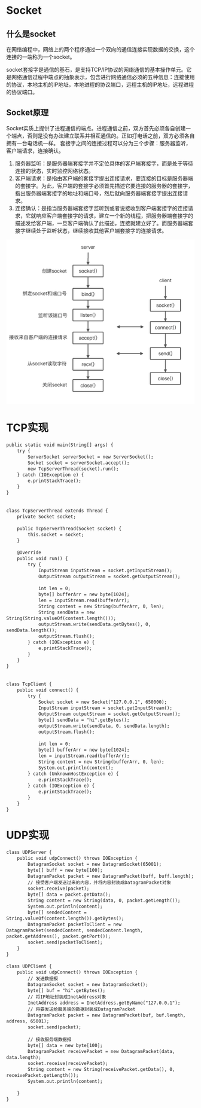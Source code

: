 # Socket
## 什么是socket
在网络编程中，网络上的两个程序通过一个双向的通信连接实现数据的交换，这个连接的一端称为一个socket。

socket套接字是通信的基石，是支持TCP/IP协议的网络通信的基本操作单元。它是网络通信过程中端点的抽象表示，包含进行网络通信必须的五种信息：连接使用的协议，本地主机的IP地址，本地进程的协议端口，远程主机的IP地址，远程进程的协议端口。

## Socket原理
Socket实质上提供了进程通信的端点。进程通信之前，双方首先必须各自创建一个端点，否则是没有办法建立联系并相互通信的。正如打电话之前，双方必须各自拥有一台电话机一样。
套接字之间的连接过程可以分为三个步骤：服务器监听，客户端请求，连接确认。

1. 服务器监听：是服务器端套接字并不定位具体的客户端套接字，而是处于等待连接的状态，实时监控网络状态。
2. 客户端请求：是指由客户端的套接字提出连接请求，要连接的目标是服务器端的套接字。为此，客户端的套接字必须首先描述它要连接的服务器的套接字，指出服务器端套接字的地址和端口号，然后就向服务器端套接字提出连接请求。
3. 连接确认：是指当服务器端套接字监听到或者说接收到客户端套接字的连接请求，它就响应客户端套接字的请求，建立一个新的线程，把服务器端套接字的描述发给客户端，一旦客户端确认了此描述，连接就建立好了。而服务器端套接字继续处于监听状态，继续接收其他客户端套接字的连接请求。

![img](../img/socket.png)

# TCP实现
```
public static void main(String[] args) {
    try {
        ServerSocket serverSocket = new ServerSocket();
        Socket socket = serverSocket.accept();
        new TcpServerThread(socket).run();
    } catch (IOException e) {
        e.printStackTrace();
    }
}


class TcpServerThread extends Thread {
    private Socket socket;

    public TcpServerThread(Socket socket) {
        this.socket = socket;
    }

    @Override
    public void run() {
        try {
            InputStream inputStream = socket.getInputStream();
            OutputStream outputStream = socket.getOutputStream();

            int len = 0;
            byte[] bufferArr = new byte[1024];
            len = inputStream.read(bufferArr);
            String content = new String(bufferArr, 0, len);
            String sendData = new String(String.valueOf(content.length()));
            outputStream.write(sendData.getBytes(), 0, sendData.length());
            outputStream.flush();
        } catch (IOException e) {
            e.printStackTrace();
        }
    }
}


class TcpClient {
    public void connect() {
        try {
            Socket socket = new Socket("127.0.0.1", 650000);
            InputStream inputStream = socket.getInputStream();
            OutputStream outputStream = socket.getOutputStream();
            byte[] sendData = "hi".getBytes();
            outputStream.write(sendData, 0, sendData.length);
            outputStream.flush();

            int len = 0;
            byte[] bufferArr = new byte[1024];
            len = inputStream.read(bufferArr);
            String content = new String(bufferArr, 0, len);
            System.out.println(content);
        } catch (UnknownHostException e) {
            e.printStackTrace();
        } catch (IOException e) {
            e.printStackTrace();
        }
    }
}
```

# UDP实现
```
class UDPServer {
    public void udpConnect() throws IOException {
        DatagramSocket socket = new DatagramSocket(65001);
        byte[] buff = new byte[100];
        DatagramPacket packet = new DatagramPacket(buff, buff.length);
        // 接受客户端发送过来的内容，并将内容封装成DatagramPacket对象
        socket.receive(packet);
        byte[] data = packet.getData();
        String content = new String(data, 0, packet.getLength());
        System.out.println(content);
        byte[] sendedContent = String.valueOf(content.length()).getBytes();
        DatagramPacket packetToClient = new DatagramPacket(sendedContent, sendedContent.length, packet.getAddress(), packet.getPort());
        socket.send(packetToClient);
    }
}

class UDPClient {
    public void udpConnect() throws IOException {
        // 发送数据报
        DatagramSocket socket = new DatagramSocket();
        byte[] buf = "hi".getBytes();
        // 将IP地址封装成InetAddress对象
        InetAddress address = InetAddress.getByName("127.0.0.1");
        // 将要发送给服务端的数据封装成DatagramPacket
        DatagramPacket packet = new DatagramPacket(buf, buf.length, address, 65001);
        socket.send(packet);

        // 接收服务端数据报
        byte[] data = new byte[100];
        DatagramPacket receivePacket = new DatagramPacket(data, data.length);
        socket.receive(receivePacket);
        String content = new String(receivePacket.getData(), 0, receivePacket.getLength());
        System.out.println(content);

    }
}
```









